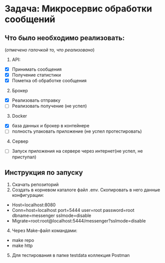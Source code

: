 # Задача: Микросервис обработки сообщений

## Что было необходимо реализовать:

(_отмечено галочкой то, что реализовано_)

1. API:
- [x]  Принимать сообщения
- [x]  Получение статистики
- [x]  Пометка об обработке сообщения

2. Брокер
- [x]   Реализовать отправку
- [ ]   Реализовать получение (не успел)

3. Docker
- [x]  база данных и брокер в контейнере
- [ ] полность упаковать приложение (не успел протестировать)

4. Cервер
- [ ] Запуск приложения на сервере через интернет(не успел, не приступал)

## Инструкция по запуску

1. Скачать репозиторий 
2. Создать в корневом каталоге файл .env. Скопировать в него данные конфигурации:
- Host=localhost:8080
-  Conn=host=localhost port=5444 user=root password=root dbname=messenger sslmode=disable
-  Migrate=root:root@localhost:5444/messenger?sslmode=disable
4. Через Make-файл командами:
- make repo
- make http
5. Для тестирования в папке testdata коллекция Postman